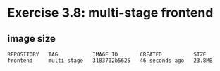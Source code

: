 # Exercise 3.8: multi-stage frontend

## image size
```
REPOSITORY   TAG           IMAGE ID       CREATED          SIZE
frontend     multi-stage   3183702b5625   46 seconds ago   23.8MB
```

